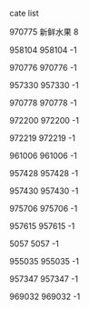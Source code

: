 cate list

970775 新鲜水果 8

958104 958104 -1

970776 970776 -1

957330 957330 -1

970778 970778 -1

972200 972200 -1

972219 972219 -1

961006 961006 -1

957428 957428 -1

957430 957430 -1

975706 975706 -1

957615 957615 -1

5057 5057 -1

955035 955035 -1

957347 957347 -1

969032 969032 -1

